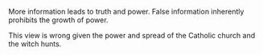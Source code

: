 More information leads to truth and power. 
False information inherently prohibits the growth of power. 

This view is wrong given the power and spread of the Catholic church and the witch hunts. 
